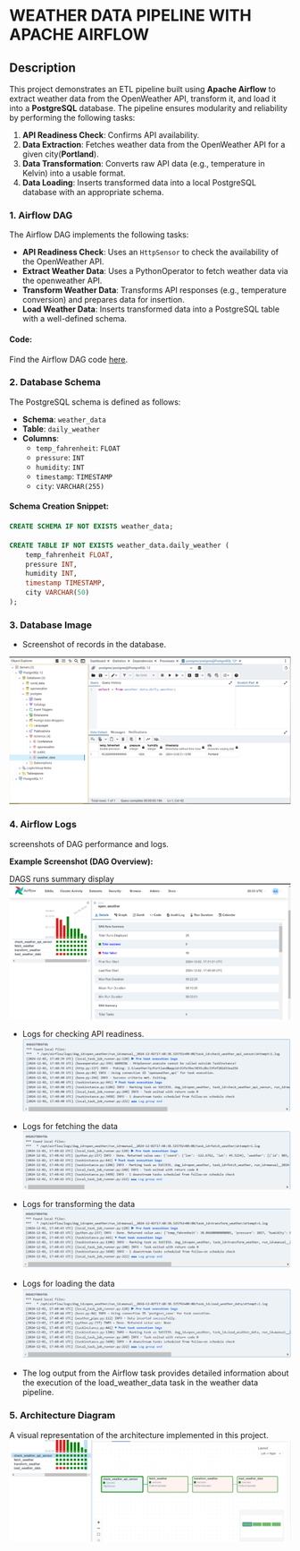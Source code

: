 # WEATHER DATA PIPELINE WITH APACHE AIRFLOW

## Description
This project demonstrates an ETL pipeline built using **Apache Airflow** to extract weather data from the OpenWeather API, transform it, and load it into a **PostgreSQL** database. The pipeline ensures modularity and reliability by performing the following tasks:
1. **API Readiness Check**: Confirms API availability.
2. **Data Extraction**: Fetches weather data from the OpenWeather API for a given city(**Portland**).
3. **Data Transformation**: Converts raw API data (e.g., temperature in Kelvin) into a usable format.
4. **Data Loading**: Inserts transformed data into a local PostgreSQL database with an appropriate schema.


### 1. Airflow DAG
The Airflow DAG implements the following tasks:
- **API Readiness Check**: Uses an `HttpSensor` to check the availability of the OpenWeather API.
- **Extract Weather Data**: Uses a PythonOperator to fetch weather data via the openweather API.
- **Transform Weather Data**: Transforms API responses (e.g., temperature conversion) and prepares data for insertion.
- **Load Weather Data**: Inserts transformed data into a PostgreSQL table with a well-defined schema.

#### Code:
Find the Airflow DAG code [here](Airflow-lab/dags/weather_pipe.py).

### 2. Database Schema
The PostgreSQL schema is defined as follows:
- **Schema**: `weather_data`
- **Table**: `daily_weather`
- **Columns**:
  - `temp_fahrenheit`: `FLOAT`
  - `pressure`: `INT`
  - `humidity`: `INT`
  - `timestamp`: `TIMESTAMP`
  - `city`: `VARCHAR(255)`

#### Schema Creation Snippet:
```sql
CREATE SCHEMA IF NOT EXISTS weather_data;

CREATE TABLE IF NOT EXISTS weather_data.daily_weather (
    temp_fahrenheit FLOAT,
    pressure INT,
    humidity INT,
    timestamp TIMESTAMP,
    city VARCHAR(50)
);
```

### 3. Database Image

- Screenshot of records in the database.

![Data Record Screenshot](Images/main_postgresql.png)

### 4. Airflow Logs

screenshots of DAG performance and logs.

**Example Screenshot (DAG Overview):**

DAGS runs summary display
![DAG Overview](<Images/airflow_log1.png>)


- Logs for checking API readiness.
![checking API](<Images/check_api_log.png>)

- Logs for fetching the data
![Fetching Data](<Images/fetch_weather_log.png>)

- Logs for transforming the data
![Transforming data](<Images/transform_log.png>)

- Logs for loading the data
![Loading data](<Images/load_data_log.png>)
- The log output from the Airflow task provides detailed information about the execution of the load_weather_data task in the weather data pipeline.

### 5. Architecture Diagram
A visual representation of the architecture implemented in this project.
![DAG Overview](<Images/airflow_performance1.png>)


